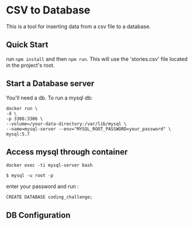 # CSV to Database

This is a tool for inserting data from a csv file to a database.

## Quick Start

run ```npm install``` and then ```npm run```. This will use the 'stories.csv' file located in the project's root.

## Start a Database server

You'll need a db. To run a mysql db:

```
docker run \
-d \
-p 3306:3306 \
--volume=/your-data-directory:/var/lib/mysql \
--name=mysql-server --env="MYSQL_ROOT_PASSWORD=your_password" \
mysql:5.7
```
## Access mysql through container
```
docker exec -ti mysql-server bash
```

```
$ mysql -u root -p
```

enter your password and run :
```
CREATE DATABASE coding_challenge;
```
## DB Configuration



